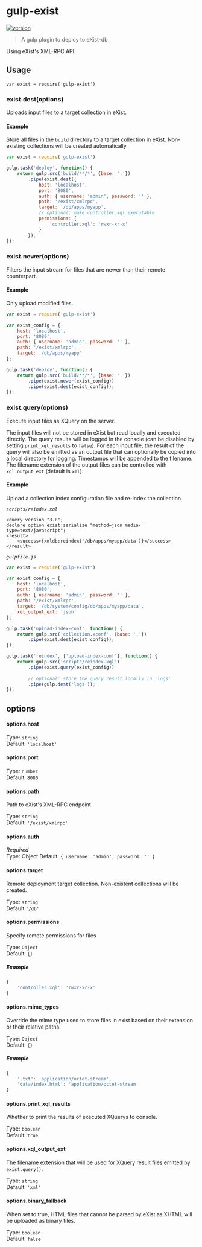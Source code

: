 # gulp-exist

[![version](https://img.shields.io/npm/v/gulp-exist.svg)](https://www.npmjs.com/package/gulp-exist)

> A gulp plugin to deploy to eXist-db 

Using eXist's XML-RPC API.

## Usage

```var exist = require('gulp-exist')```

### exist.dest(options)

Uploads input files to a target collection in eXist.

#### Example

Store all files in the ```build``` directory to a target collection in eXist. Non-existing collections will be created automatically.

```js
var exist = require('gulp-exist')

gulp.task('deploy', function() {
	return gulp.src('build/**/*', {base: '.'})
		.pipe(exist.dest({
			host: 'localhost',
			port: '8080',
			auth: { username: 'admin', password: '' },
			path: '/exist/xmlrpc',
			target: '/db/apps/myapp',
			// optional: make controller.xql executable
			permissions: {
				'controller.xql': 'rwxr-xr-x'
			}
		});
});
```

### exist.newer(options)

Filters the input stream for files that are newer than their remote counterpart.

#### Example

Only upload modified files.

```js
var exist = require('gulp-exist')

var exist_config = {
	host: 'localhost',
	port: '8080',
	auth: { username: 'admin', password: '' },
	path: '/exist/xmlrpc',
	target: '/db/apps/myapp'
};

gulp.task('deploy', function() {
	return gulp.src('build/**/*', {base: '.'})
		.pipe(exist.newer(exist_config))
		.pipe(exist.dest(exist_config));
});
```

### exist.query(options)

Execute input files as XQuery on the server.

The input files will not be stored in eXist but read locally and executed directly. The query results will be logged in the console (can be disabled by setting ```print_xql_results``` to ```false```). For each input file, the result of the query will also be emitted as an output file that can optionally be copied into a local directory for logging. Timestamps will be appended to the filename. The filename extension of the output files can be controlled with ```xql_output_ext``` (default is ```xml```).

#### Example

Upload a collection index configuration file and re-index the collection

*```scripts/reindex.xql```*
```xquery
xquery version "3.0";
declare option exist:serialize "method=json media-type=text/javascript";
<result>
	<success>{xmldb:reindex('/db/apps/myapp/data')}</success>
</result>
```

*```gulpfile.js```*
```js
var exist = require('gulp-exist')

var exist_config = {
	host: 'localhost',
	port: '8080',
	auth: { username: 'admin', password: '' },
	path: '/exist/xmlrpc',
	target: '/db/system/config/db/apps/myapp/data',
	xql_output_ext: 'json'
};

gulp.task('upload-index-conf', function() {
	return gulp.src('collection.xconf', {base: '.'})
		.pipe(exist.dest(exist_config));
});

gulp.task('reindex', ['upload-index-conf'], function() {
	return gulp.src('scripts/reindex.xql')
		.pipe(exist.query(exist_config))
		
		// optional: store the query result locally in 'logs'
		.pipe(gulp.dest('logs'));
});
```

## options

#### options.host

Type: `string`  
Default: `'localhost'`

#### options.port

Type: `number`  
Default: `8080`

#### options.path

Path to eXist's XML-RPC endpoint

Type: `string`  
Default: `'/exist/xmlrpc'`

#### options.auth

*Required*  
Type: Object
Default: ```{ username: 'admin', password: '' }``` 

#### options.target

Remote deployment target collection. Non-existent collections will be created.

Type: `string`  
Default `'/db'`

#### options.permissions

Specify remote permissions for files

Type: `Object`  
Default: `{}`

##### Example

```js
{
	'controller.xql': 'rwxr-xr-x'
}
```

#### options.mime_types

Override the mime type used to store files in exist based on their extension or their relative paths.

Type: `Object`  
Default: `{}`

##### Example

```js
{
	'.txt': 'application/octet-stream',
	'data/index.html': 'application/octet-stream'
}
```

#### options.print_xql_results

Whether to print the results of executed XQuerys to console.

Type: `boolean`  
Default: `true`

#### options.xql_output_ext

The filename extension that will be used for XQuery result files emitted by ```exist.query()```.

Type: `string`  
Default: `'xml'`

#### options.binary_fallback

When set to true, HTML files that cannot be parsed by eXist as XHTML will be uploaded as binary files.

Type: `boolean`  
Default: `false`
